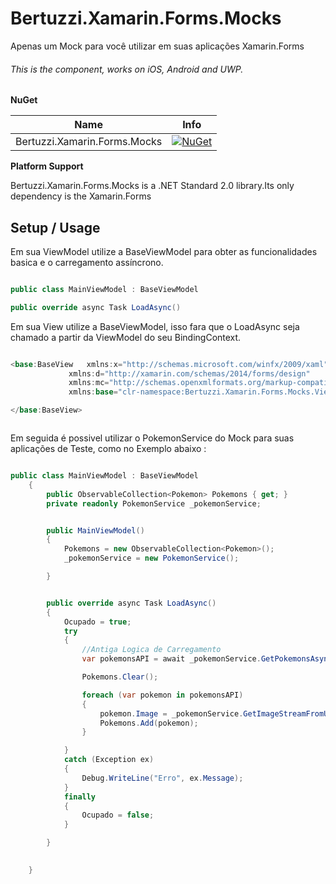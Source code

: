 # Bertuzzi.Xamarin.Forms.Mocks

Apenas um Mock para você utilizar em suas aplicações Xamarin.Forms
 
 ###### This is the component, works on iOS, Android and UWP.
 
 **NuGet**

|Name|Info|
| ------------------- | :------------------: |
|Bertuzzi.Xamarin.Forms.Mocks|[![NuGet](https://buildstats.info/nuget/Bertuzzi.Xamarin.Forms.Mocks)](https://www.nuget.org/packages/Bertuzzi.Xamarin.Forms.Mocks/)|

**Platform Support**

Bertuzzi.Xamarin.Forms.Mocks is a .NET Standard 2.0 library.Its only dependency is the Xamarin.Forms

## Setup / Usage

Em sua ViewModel utilize a BaseViewModel para obter as funcionalidades basica e o carregamento assíncrono.

```csharp

public class MainViewModel : BaseViewModel

public override async Task LoadAsync()

```

Em sua View utilize a BaseViewModel, isso fara que o LoadAsync seja chamado a partir da ViewModel do seu BindingContext.

```csharp

<base:BaseView   xmlns:x="http://schemas.microsoft.com/winfx/2009/xaml"
             xmlns:d="http://xamarin.com/schemas/2014/forms/design"
             xmlns:mc="http://schemas.openxmlformats.org/markup-compatibility/2006"
             xmlns:base="clr-namespace:Bertuzzi.Xamarin.Forms.Mocks.Views;assembly=Bertuzzi.Xamarin.Forms.Mocks"> 

</base:BaseView>



```

Em seguida é possivel utilizar o PokemonService do Mock para suas aplicações de Teste, como no Exemplo abaixo :

```csharp

public class MainViewModel : BaseViewModel
    {
        public ObservableCollection<Pokemon> Pokemons { get; }
        private readonly PokemonService _pokemonService;


        public MainViewModel()
        {
            Pokemons = new ObservableCollection<Pokemon>();
            _pokemonService = new PokemonService();

        }


        public override async Task LoadAsync()
        {
            Ocupado = true;
            try
            {
                //Antiga Logica de Carregamento
                var pokemonsAPI = await _pokemonService.GetPokemonsAsync();

                Pokemons.Clear();

                foreach (var pokemon in pokemonsAPI)
                {
                    pokemon.Image = _pokemonService.GetImageStreamFromUrl(pokemon.Sprites.FrontDefault.AbsoluteUri);
                    Pokemons.Add(pokemon);
                }

            }
            catch (Exception ex)
            {
                Debug.WriteLine("Erro", ex.Message);
            }
            finally
            {
                Ocupado = false;
            }

        }

        
    }

```



